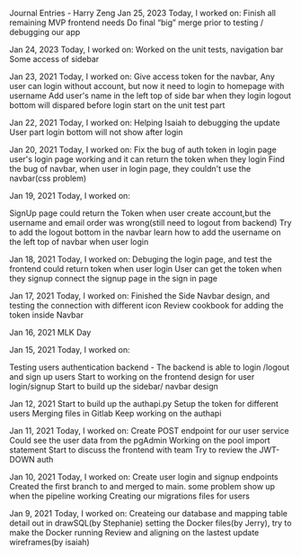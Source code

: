 Journal Entries - Harry Zeng
Jan 25, 2023
Today, I worked on:
Finish all remaining MVP frontend needs
Do final “big” merge prior to testing / debugging our app

Jan 24, 2023
Today, I worked on:
Worked on the unit tests, navigation bar
Some access of sidebar

Jan 23, 2021
Today, I worked on:
Give access token for the navbar, Any user can login without account, but now it need to login to homepage with username
Add user's name in the left top of side bar when they login
logout bottom will dispared before login
start on the unit test part


Jan 22, 2021
Today, I worked on:
Helping Isaiah to debugging the update User part
login bottom will not show after login


Jan 20, 2021
Today, I worked on:
Fix the bug of auth token in login page
user's login page working and it can return the token when they login
Find the bug of navbar, when user in login page, they couldn't use the navbar(css problem)




Jan 19, 2021
Today, I worked on:

SignUp page could return the Token when user create account,but the username and email order was wrong(still need to logout from backend)
Try to add the logout bottom in the navbar
learn how to add the username on the left top of navbar when user login


Jan 18, 2021
Today, I worked on:
Debuging the login page, and test the frontend could return token when user login
User can get the token when they signup
connect the signup page in the sign in page

Jan 17, 2021
Today, I worked on:
Finished the Side Navbar design, and testing the connection with different icon
Review cookbook for adding the token inside Navbar

Jan 16, 2021
MLK Day

Jan 15, 2021
Today, I worked on:

Testing users authentication backend - The backend is able to login /logout and sign up users
Start to working on the frontend design for user login/signup
Start to build up the sidebar/ navbar design

Jan 12, 2021
Start to build up the authapi.py
Setup the token for different users
Merging files in Gitlab
Keep working on the authapi



Jan 11, 2021
Today, I worked on:
Create POST endpoint for our user service
Could see the user data from the pgAdmin
Working on the pool import statement
Start to discuss the frontend with team
Try to review the JWT-DOWN auth


Jan 10, 2021
Today, I worked on:
Create user login and signup endpoints
Created the first branch to and merged to main. some problem show up when the pipeline working
Creating our migrations files for users



Jan 9, 2021
Today, I worked on:
Createing our database and mapping table detail out in drawSQL(by Stephanie)
setting the Docker files(by Jerry), try to make the Docker running
Review and aligning on the lastest update wireframes(by isaiah)

